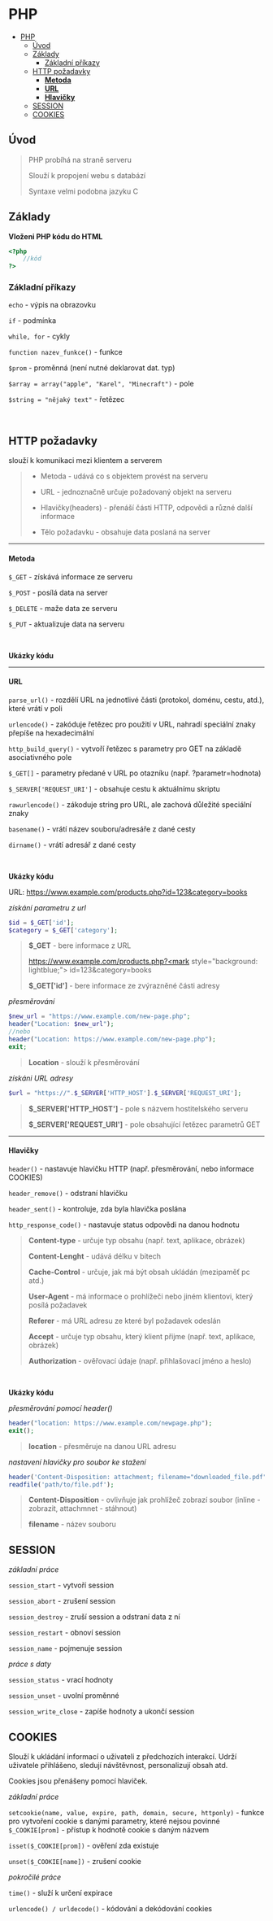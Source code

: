 # PHP

- [PHP](#php)
  - [Úvod](#úvod)
  - [Základy](#základy)
    - [Základní příkazy](#základní-příkazy)
  - [HTTP požadavky](#http-požadavky)
      - [**Metoda**](#metoda)
      - [**URL**](#url)
      - [**Hlavičky**](#hlavičky)
  - [SESSION](#session)
  - [COOKIES](#cookies)

## Úvod
> PHP probíhá na straně serveru
>
> Slouží k propojení webu s databází
> 
> Syntaxe velmi podobna jazyku C

## Základy
**Vloženi PHP kódu do HTML**

```php
<?php
    //kód
?>
```

### Základní příkazy

`echo` - výpis na obrazovku

`if` - podmínka

`while, for` - cykly

`function nazev_funkce()` - funkce

`$prom` - proměnná (není nutné deklarovat dat. typ)

`$array = array("apple", "Karel", "Minecraft")` - pole

`$string = "nějaký text"` - řetězec

<br>

## HTTP požadavky

slouží k komunikaci mezi klientem a serverem

>- Metoda - udává co s objektem provést na serveru
>
>- URL - jednoznačně určuje požadovaný objekt na serveru
>
>- Hlavičky(headers) - přenáší části HTTP, odpovědi a různé další informace
>
>- Tělo požadavku - obsahuje data poslaná na server

---

#### **Metoda**

`$_GET` - získává informace ze serveru

`$_POST` - posílá data na server

`$_DELETE` - maže data ze serveru

`$_PUT` - aktualizuje data na serveru

<br>

**Ukázky kódu**

---

#### **URL**

`parse_url()` - rozdělí URL na jednotlivé části (protokol, doménu, cestu, atd.), které vrátí v poli

`urlencode()` - zakóduje řetězec pro použití v URL, nahradí
 speciální znaky přepíše na hexadecimální

`http_build_query()` - vytvoří řetězec s parametry pro GET na základě asociativného pole

`$_GET[]` - parametry předané v URL po otazníku (např. ?parametr=hodnota)

`$_SERVER['REQUEST_URI']` - obsahuje cestu k aktuálnímu skriptu

`rawurlencode()` - zákoduje string pro URL, ale zachová důležité speciální znaky

`basename()` - vrátí název souboru/adresáře z dané cesty

`dirname()` - vrátí adresář z dané cesty

<br>

**Ukázky kódu**

URL: https://www.example.com/products.php?id=123&category=books

*získání parametru z url*

```php
$id = $_GET['id'];
$category = $_GET['category'];
```

>**$_GET** - bere informace z URL
>
> https://www.example.com/products.php?<mark style="background: lightblue;"> id=123</mark>&category=books
>
> **$_GET['id']** - bere informace ze zvýrazněné části adresy

*přesměrování*
```php
$new_url = "https://www.example.com/new-page.php";
header("Location: $new_url");
//nebo
header("Location: https://www.example.com/new-page.php");
exit;
```
>**Location** - slouží k přesměrování

*získáni URL adresy*
```php
$url = "https://".$_SERVER['HTTP_HOST'].$_SERVER['REQUEST_URI'];
```
>**$_SERVER['HTTP_HOST']** - pole s názvem hostitelského serveru
>
>**$_SERVER['REQUEST_URI']** - pole obsahující řetězec parametrů GET

---

#### **Hlavičky**

`header()` - nastavuje hlavičku HTTP (např. přesměrování, nebo informace COOKIES)

`header_remove()` - odstraní hlavičku

`header_sent()` - kontroluje, zda byla hlavička poslána

`http_response_code()` - nastavuje status odpovědi na danou hodnotu

>**Content-type** - určuje typ obsahu (např. text, aplikace, obrázek)
>
>**Content-Lenght** - udává délku v bitech
>
>**Cache-Control** - určuje, jak má být obsah ukládán (mezipaměť pc atd.)
>
>**User-Agent** - má informace o prohlížeči nebo jiném klientovi, který posílá požadavek
>
>**Referer** - má URL adresu ze které byl požadavek odeslán
>
>**Accept** - určuje typ obsahu, který klient přijme (např. text, aplikace, obrázek)
>
>**Authorization** - ověřovací údaje (např. přihlašovací jméno a heslo)

<br>

 **Ukázky kódu**

*přesměrování pomocí header()*
```php
header("location: https://www.example.com/newpage.php");
exit();
```
>**location** - přesměruje na danou URL adresu

*nastavení hlavičky pro soubor ke stažení*
```php
header('Content-Disposition: attachment; filename="downloaded_file.pdf"');
readfile('path/to/file.pdf');
```
>**Content-Disposition** - ovlivňuje jak prohlížeč zobrazí soubor (inline - zobrazit, attachmnet - stáhnout)
>
>**filename** - název souboru

## SESSION
*základní práce*

`session_start` - vytvoří session

`session_abort` - zrušení session

`session_destroy` - zruší session a odstraní data z ní

`session_restart` - obnoví session

`session_name` - pojmenuje session

*práce s daty*

`session_status` - vrací hodnoty

`session_unset` - uvolní proměnné

`session_write_close` - zapíše hodnoty a ukončí session

## COOKIES

Slouží k ukládání informací o uživateli z předchozích interakcí. Udrží uživatele přihlášeno, sledují návštěvnost, personalizují obsah atd.

Cookies jsou přenášeny pomocí hlaviček.

*základní práce*

`setcookie(name, value, expire, path, domain, secure, httponly)` - funkce pro vytvoření cookie s danými parametry, které nejsou povinné
`$_COOKIE[prom]` - přístup k hodnotě cookie s daným názvem

`isset($_COOKIE[prom])` - ověření zda existuje

`unset($_COOKIE[name])` - zrušení cookie

*pokročilé práce*

`time()` - služí k určení expirace

`urlencode() / urldecode()` - kódování a dekódování cookies